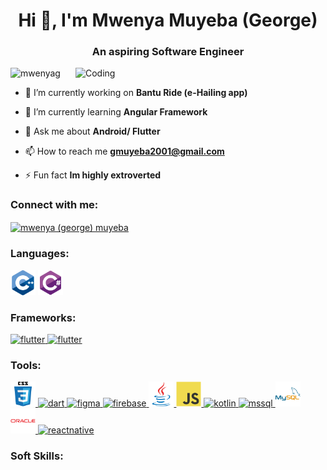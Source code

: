 <h1 align="center">Hi 👋, I'm Mwenya Muyeba (George)</h1>
<h3 align="center">An aspiring Software Engineer</h3>

<img align="right" alt="Coding" width="400" src="https://user-images.githubusercontent.com/74038190/219923809-b86dc415-a0c2-4a38-bc88-ad6cf06395a8.gif" >

<p align="left"> <img src="https://komarev.com/ghpvc/?username=mwenyag&label=Profile%20views&color=0e75b6&style=flat" alt="mwenyag" /> </p>

- 🔭 I’m currently working on **Bantu Ride (e-Hailing app)**

- 🌱 I’m currently learning **Angular Framework**

- 💬 Ask me about **Android/ Flutter**

- 📫 How to reach me **gmuyeba2001@gmail.com**

- ⚡ Fun fact **Im highly extroverted**

<h3 align="left">Connect with me:</h3>
<p align="left">
<a href="www.linkedin.com/in/mwenya-muyeba-8599ba222" target="blank"><img align="center" src="https://raw.githubusercontent.com/rahuldkjain/github-profile-readme-generator/master/src/images/icons/Social/linked-in-alt.svg" alt="mwenya (george) muyeba" height="30" width="40" /></a>
</p>


<h3 align="left">Languages:</h3> <a href="https://www.w3schools.com/cpp/" target="_blank" rel="noreferrer"> <img src="https://raw.githubusercontent.com/devicons/devicon/master/icons/cplusplus/cplusplus-original.svg" alt="cplusplus" width="40" height="40"/></a> <a href="https://www.w3schools.com/cs/" target="_blank" rel="noreferrer"> <img src="https://raw.githubusercontent.com/devicons/devicon/master/icons/csharp/csharp-original.svg" alt="csharp" width="40" height="40"/> </a>

<h3 align="left">Frameworks:</h3>
 </a> <a href="https://flutter.dev" target="_blank" rel="noreferrer"> <img src="https://cdn.jsdelivr.net/gh/devicons/devicon@latest/icons/flutter/flutter-original.svg" alt="flutter" width="40" height="20"/> </a>  <a href="https://flutter.dev" target="_blank" rel="noreferrer"> <img src="https://cdn.jsdelivr.net/gh/devicons/devicon@latest/icons/angular/angular-original.svg" alt="flutter" width="40" height="40"/> </a>
 <h3 align="left">Tools:</h3>

</a> <a href="https://www.w3schools.com/css/" target="_blank" rel="noreferrer"> <img src="https://raw.githubusercontent.com/devicons/devicon/master/icons/css3/css3-original-wordmark.svg" alt="css3" width="40" height="40"/> </a> <a href="https://dart.dev" target="_blank" rel="noreferrer"> <img src="https://www.vectorlogo.zone/logos/dartlang/dartlang-icon.svg" alt="dart" width="40" height="40"/> </a> <a href="https://www.figma.com/" target="_blank" rel="noreferrer"> <img src="https://www.vectorlogo.zone/logos/figma/figma-icon.svg" alt="figma" width="40" height="40"/> </a><a href="https://firebase.google.com/" target="_blank" rel="noreferrer"> <img src="https://www.vectorlogo.zone/logos/firebase/firebase-icon.svg" alt="firebase" width="40" height="40"/><a href="https://www.java.com" target="_blank" rel="noreferrer"> <img src="https://raw.githubusercontent.com/devicons/devicon/master/icons/java/java-original.svg" alt="java" width="40" height="40"/> </a> <a href="https://developer.mozilla.org/en-US/docs/Web/JavaScript" target="_blank" rel="noreferrer"> <img src="https://raw.githubusercontent.com/devicons/devicon/master/icons/javascript/javascript-original.svg" alt="javascript" width="40" height="40"/> </a> <a href="https://kotlinlang.org" target="_blank" rel="noreferrer"> <img src="https://www.vectorlogo.zone/logos/kotlinlang/kotlinlang-icon.svg" alt="kotlin" width="40" height="40"/> </a> <a href="https://www.microsoft.com/en-us/sql-server" target="_blank" rel="noreferrer"> <img src="https://www.svgrepo.com/show/303229/microsoft-sql-server-logo.svg" alt="mssql" width="40" height="40"/> </a> <a href="https://www.mysql.com/" target="_blank" rel="noreferrer"> <img src="https://raw.githubusercontent.com/devicons/devicon/master/icons/mysql/mysql-original-wordmark.svg" alt="mysql" width="40" height="40"/> </a> <a href="https://www.oracle.com/" target="_blank" rel="noreferrer"> <img src="https://raw.githubusercontent.com/devicons/devicon/master/icons/oracle/oracle-original.svg" alt="oracle" width="40" height="40"/> </a> <a href="https://reactnative.dev/" target="_blank" rel="noreferrer"> <img src="https://reactnative.dev/img/header_logo.svg" alt="reactnative" width="40" height="40"/> </a> 

<h3 align="left">Soft Skills:</h3>

